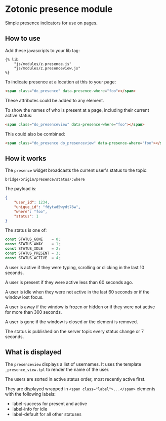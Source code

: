 # Zotonic presence module

Simple presence indicators for use on pages.

## How to use

Add these javascripts to your lib tag:

```django
{% lib
    "js/modules/z.presence.js"
    "js/modules/z.presenceview.js"
%}
```

To indicate presence at a location at this to your page:

```html
<span class="do_presence" data-presence-where="foo"></span>
```

These attributes could be added to any element.

To show the names of who is present at a page, including their current
active status:

```html
<span class="do_presenceview" data-presence-where="foo"></span>
```

This could also be combined:

```html
<span class="do_presence do_presenceview" data-presence-where="foo"></span>
```

## How it works

The `presence` widget broadcasts the current user's status to the topic:

```
bridge/origin/presence/status/:where
```

The payload is:

```json
{
    "user_id": 1234,
    "unique_id": "fdytwd5wydt76w",
    "where": "foo",
    "status": 1
}
```

The status is one of:

```javascript
const STATUS_GONE    = 0;
const STATUS_AWAY    = 1;
const STATUS_IDLE    = 2;
const STATUS_PRESENT = 3;
const STATUS_ACTIVE  = 4;
```

A user is active if they were typing, scrolling or clicking in the last 10 seconds.

A user is present if they were active less than 60 seconds ago.

A user is idle when they were not active in the last 60 seconds or if the window lost focus.

A user is away if the window is frozen or hidden or if they were not active for more than 300 seconds.

A user is gone if the window is closed or the element is removed.

The status is published on the server topic every status change or 7 seconds.

## What is displayed

The `presenceview` displays a list of usernames.  It uses the template `_presence_view.tpl` to render the
name of the user.

The users are sorted in active status order, most recently active first.

They are displayed wrapped in `<span class="label">...</span>` elements with the following labels:

  * label-success for present and active
  * label-info for idle
  * label-default for all other statuses

